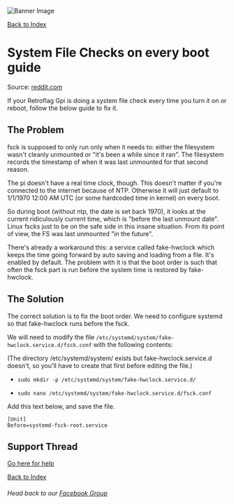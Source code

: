 ![Banner Image](https://sinisterspatula.github.io/RetroflagGpiGuides/images/GuidesBanner.png)

[Back to Index](https://sinisterspatula.github.io/RetroflagGpiGuides/)


# System File Checks on every boot guide
Source: [reddit.com](https://www.reddit.com/r/RetroPie/comments/bzin0l/gpi_case_performing_disk_check_each_boot/)

If your Retroflag Gpi is doing a system file check every time you turn it on or reboot, follow the below guide to fix it.

## The Problem

fsck is supposed to only run only when it needs to: either the filesystem wasn't cleanly unmounted or "it's been a while since it ran". The filesystem records the timestamp of when it was last unmounted for that second reason.

The pi doesn't have a real time clock, though. This doesn't matter if you're connected to the internet because of NTP. Otherwise it will just default to 1/1/1970 12:00 AM UTC (or some hardcoded time in kernel) on every boot.

So during boot (without ntp, the date is set back 1970), it looks at the current ridiculously current time, which is "before the last unmount date". Linux fscks just to be on the safe side in this insane situation. From its point of view, the FS was last unmounted "in the future".

There's already a workaround this: a service called fake-hwclock which keeps the time going forward by auto saving and loading from a file. It's enabled by default. The problem with it is that the boot order is such that often the fsck part is run before the system time is restored by fake-hwclock.


## The Solution

The correct solution is to fix the boot order. We need to configure systemd so that fake-hwclock runs before the fsck.

We will need to modify the file `/etc/systemd/system/fake-hwclock.service.d/fsck.conf` with the following contents:

(The directory /etc/systemd/system/ exists but fake-hwclock.service.d doesn't, so you'll have to create that first before editing the file.)

* `sudo mkdir -p /etc/systemd/system/fake-hwclock.service.d/`

* `sudo nano /etc/systemd/system/fake-hwclock.service.d/fsck.conf`

Add this text below, and save the file.

```
[Unit]
Before=systemd-fsck-root.service
```



## Support Thread
[Go here for help](https://www.facebook.com/groups/401660300458844/)

[Back to Index](https://sinisterspatula.github.io/RetroflagGpiGuides/)

###### Head back to our [Facebook Group](https://www.facebook.com/groups/401660300458844/)


